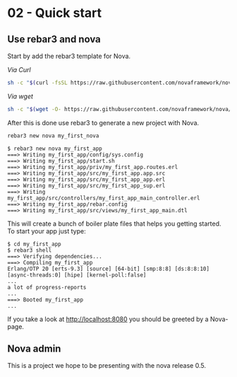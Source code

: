 # 02 - Quick start

## Use rebar3 and nova

Start by add the rebar3 template for Nova.

*Via Curl*

```bash
sh -c "$(curl -fsSL https://raw.githubusercontent.com/novaframework/nova/master/tools/install.sh)"
```

*Via wget*
```bash
sh -c "$(wget -O- https://raw.githubusercontent.com/novaframework/nova/master/tools/install.sh)"
```

After this is done use rebar3 to generate a new project with Nova.

```bash
rebar3 new nova my_first_nova
```

```
$ rebar3 new nova my_first_app
===> Writing my_first_app/config/sys.config
===> Writing my_first_app/start.sh
===> Writing my_first_app/priv/my_first_app.routes.erl
===> Writing my_first_app/src/my_first_app.app.src
===> Writing my_first_app/src/my_first_app_app.erl
===> Writing my_first_app/src/my_first_app_sup.erl
===> Writing my_first_app/src/controllers/my_first_app_main_controller.erl
===> Writing my_first_app/rebar.config
===> Writing my_first_app/src/views/my_first_app_main.dtl
```

This will create a bunch of boiler plate files that helps you getting started. To start your app just type:

```
$ cd my_first_app
$ rebar3 shell
===> Verifying dependencies...
===> Compiling my_first_app
Erlang/OTP 20 [erts-9.3] [source] [64-bit] [smp:8:8] [ds:8:8:10] [async-threads:0] [hipe] [kernel-poll:false]
...
a lot of progress-reports
...
===> Booted my_first_app
...
```

If you take a look at [http://localhost:8080](http://localhost:8080) you should be greeted by a Nova-page.


## Nova admin

This is a project we hope to be presenting with the nova release 0.5.
